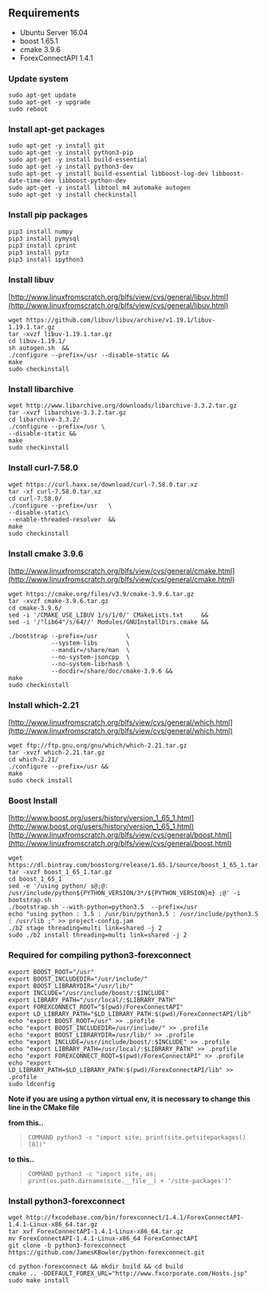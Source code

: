 ## Requirements  
- Ubuntu Server 16.04
- boost 1.65.1  
- cmake 3.9.6  
- ForexConnectAPI 1.4.1  

### Update system
    sudo apt-get update
    sudo apt-get -y upgrade
    sudo reboot

### Install apt-get packages
    sudo apt-get -y install git
    sudo apt-get -y install python3-pip
    sudo apt-get -y install build-essential
    sudo apt-get -y install python3-dev
    sudo apt-get -y install build-essential libboost-log-dev libboost-date-time-dev libboost-python-dev
    sudo apt-get -y install libtool m4 automake autogen
    sudo apt-get -y install checkinstall

### Install pip packages
    pip3 install numpy
    pip3 install pymysql
    pip3 install cprint
    pip3 install pytz
    pip3 install ipython3


### Install libuv
[http://www.linuxfromscratch.org/blfs/view/cvs/general/libuv.html](http://www.linuxfromscratch.org/blfs/view/cvs/general/libuv.html)

    wget https://github.com/libuv/libuv/archive/v1.19.1/libuv-1.19.1.tar.gz
    tar -xvzf libuv-1.19.1.tar.gz
    cd libuv-1.19.1/
    sh autogen.sh  &&
    ./configure --prefix=/usr --disable-static &&
    make
    sudo checkinstall


### Install libarchive
    wget http://www.libarchive.org/downloads/libarchive-3.3.2.tar.gz
    tar -xvzf libarchive-3.3.2.tar.gz
    cd libarchive-3.3.2/
    ./configure --prefix=/usr \
    --disable-static &&
    make
    sudo checkinstall
    

### Install curl-7.58.0
    wget https://curl.haxx.se/download/curl-7.58.0.tar.xz
    tar -xf curl-7.58.0.tar.xz
    cd curl-7.58.0/
    ./configure --prefix=/usr   \
    --disable-static\
    --enable-threaded-resolver  &&
    make
    sudo checkinstall


### Install cmake 3.9.6
[http://www.linuxfromscratch.org/blfs/view/cvs/general/cmake.html](http://www.linuxfromscratch.org/blfs/view/cvs/general/cmake.html)

    wget https://cmake.org/files/v3.9/cmake-3.9.6.tar.gz
    tar -xvzf cmake-3.9.6.tar.gz
    cd cmake-3.9.6/
    sed -i '/CMAKE_USE_LIBUV 1/s/1/0/' CMakeLists.txt     &&
    sed -i '/"lib64"/s/64//' Modules/GNUInstallDirs.cmake &&

    ./bootstrap --prefix=/usr        \
                --system-libs        \
                --mandir=/share/man  \
                --no-system-jsoncpp  \
                --no-system-librhash \
                --docdir=/share/doc/cmake-3.9.6 &&
    make
    sudo checkinstall


### Install which-2.21
[http://www.linuxfromscratch.org/blfs/view/cvs/general/which.html](http://www.linuxfromscratch.org/blfs/view/cvs/general/which.html)

    wget ftp://ftp.gnu.org/gnu/which/which-2.21.tar.gz
    tar -xvzf which-2.21.tar.gz
    cd which-2.21/
    ./configure --prefix=/usr &&
    make
    sudo check install


### Boost Install
[http://www.boost.org/users/history/version_1_65_1.html](http://www.boost.org/users/history/version_1_65_1.html)
[http://www.linuxfromscratch.org/blfs/view/cvs/general/boost.html](http://www.linuxfromscratch.org/blfs/view/cvs/general/boost.html)

    wget https://dl.bintray.com/boostorg/release/1.65.1/source/boost_1_65_1.tar.gz
    tar -xvzf boost_1_65_1.tar.gz
    cd boost_1_65_1
    sed -e '/using python/ s@;@: /usr/include/python${PYTHON_VERSION/3*/${PYTHON_VERSION}m} ;@' -i bootstrap.sh
    ./bootstrap.sh --with-python=python3.5  --prefix=/usr
    echo "using python : 3.5 : /usr/bin/python3.5 : /usr/include/python3.5 : /usr/lib ;" >> project-config.jam
    ./b2 stage threading=multi link=shared -j 2
    sudo ./b2 install threading=multi link=shared -j 2

### Required for compiling python3-forexconnect
    export BOOST_ROOT="/usr"
    export BOOST_INCLUDEDIR="/usr/include/"
    export BOOST_LIBRARYDIR="/usr/lib/"
    export INCLUDE="/usr/include/boost/:$INCLUDE"
    export LIBRARY_PATH="/usr/local/:$LIBRARY_PATH"
    export FOREXCONNECT_ROOT="$(pwd)/ForexConnectAPI"
    export LD_LIBRARY_PATH="$LD_LIBRARY_PATH:$(pwd)/ForexConnectAPI/lib"
    echo "export BOOST_ROOT=/usr" >> .profile
    echo "export BOOST_INCLUDEDIR=/usr/include/" >> .profile
    echo "export BOOST_LIBRARYDIR=/usr/lib/" >> .profile
    echo "export INCLUDE=/usr/include/boost/:$INCLUDE" >> .profile
    echo "export LIBRARY_PATH=/usr/local/:$LIBRARY_PATH" >> .profile
    echo "export FOREXCONNECT_ROOT=$(pwd)/ForexConnectAPI" >> .profile
    echo "export LD_LIBRARY_PATH=$LD_LIBRARY_PATH:$(pwd)/ForexConnectAPI/lib" >> .profile
    sudo ldconfig

**Note if you are using a python virtual env, it is necessary to change this line in the CMake file**  

**from this..**  
>     COMMAND python3 -c "import site; print(site.getsitepackages()[0])"

**to this..**    
>     COMMAND python3 -c "import site, os; print(os.path.dirname(site.__file__) + '/site-packages')"

### Install python3-forexconnect  
    wget http://fxcodebase.com/bin/forexconnect/1.4.1/ForexConnectAPI-1.4.1-Linux-x86_64.tar.gz  
    tar xvf ForexConnectAPI-1.4.1-Linux-x86_64.tar.gz  
    mv ForexConnectAPI-1.4.1-Linux-x86_64 ForexConnectAPI  
    git clone -b python3-forexconnect https://github.com/JamesKBowler/python-forexconnect.git  

    cd python-forexconnect && mkdir build && cd build  
    cmake .. -DDEFAULT_FOREX_URL="http://www.fxcorporate.com/Hosts.jsp"  
    sudo make install  

